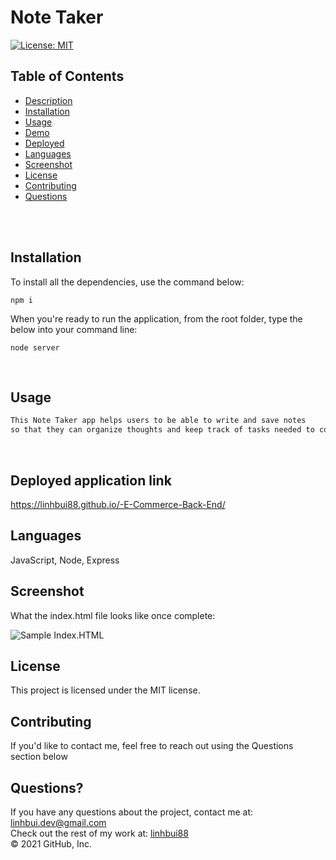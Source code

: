 # Note Taker <br />

[![License: MIT](https://img.shields.io/badge/License-MIT-yellow.svg)](https://opensource.org/licenses/MIT) <br />

## Table of Contents 

- [Description](#description)
- [Installation](#installation)
- [Usage](#usage)
- [Demo](#demo)
- [Deployed](#deployedapplicationlink)
- [Languages](#languages)
- [Screenshot](#screenshot)
- [License](#license)
- [Contributing](#contributing)
- [Questions](#questions)

<br />
<br />

## Installation
To install all the dependencies, use the command below:
```
npm i
```
When you're ready to run the application, from the root folder, type the below into your command line:
```
node server
```
<br />

## Usage

```md
This Note Taker app helps users to be able to write and save notes
so that they can organize thoughts and keep track of tasks needed to complete.

```
<br/>


## Deployed application link
 https://linhbui88.github.io/-E-Commerce-Back-End/ <br/>


## Languages

JavaScript, Node, Express<br />

## Screenshot

What the index.html file looks like once complete:<br/>

![Sample Index.HTML](./assets/e-commerce-back-end.png) <br /> 

## License

  This project is licensed under the MIT license. <br />
  
## Contributing

If you'd like to contact me, feel free to reach out using the Questions section below<br />

## Questions?

If you have any questions about the project, contact me at: 
linhbui.dev@gmail.com <br />
Check out the rest of my work at: 
[linhbui88](https://github.com/Linhbui88) <br />
© 2021 GitHub, Inc.
